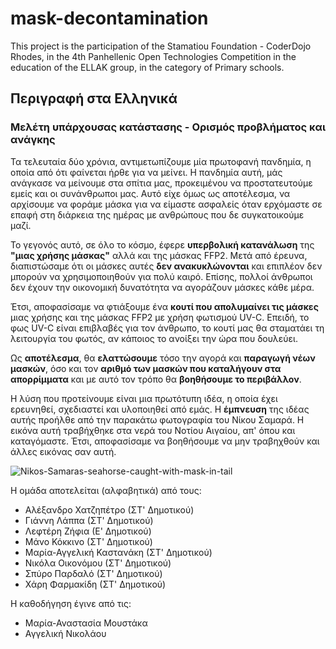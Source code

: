 # mask-decontamination
This project is the participation of the Stamatiou Foundation - CoderDojo Rhodes, in the 4th Panhellenic Open Technologies Competition in the education of the ELLAK group, in the category of Primary schools.

## Περιγραφή στα Ελληνικά

### Μελέτη υπάρχουσας κατάστασης - Ορισμός προβλήματος και ανάγκης

Τα τελευταία δύο χρόνια, αντιμετωπίζουμε μία πρωτοφανή πανδημία, η οποία από ότι φαίνεται ήρθε για να μείνει. Η πανδημία αυτή, μάς ανάγκασε να μείνουμε στα σπίτια μας, προκειμένου να προστατευτούμε εμείς και οι συνάνθρωποι μας. Αυτό είχε όμως ως αποτέλεσμα, να αρχίσουμε να φοράμε μάσκα για να είμαστε ασφαλείς όταν ερχόμαστε σε επαφή στη διάρκεια της ημέρας με ανθρώπους που δε συγκατοικούμε μαζί.

Το γεγονός αυτό, σε όλο το κόσμο, έφερε **υπερβολική κατανάλωση** της **"μιας χρήσης μάσκας"** αλλά και της μάσκας FFP2. Μετά από έρευνα, διαπιστώσαμε ότι οι μάσκες αυτές **δεν ανακυκλώνονται** και επιπλέον δεν μπορούν να χρησιμοποιηθούν για πολύ καιρό. Επίσης, πολλοί άνθρωποι δεν έχουν την οικονομική δυνατότητα να αγοράζουν μάσκες κάθε μέρα.

Έτσι, αποφασίσαμε να φτιάξουμε ένα **κουτί που απολυμαίνει τις μάσκες** μιας χρήσης και της μάσκας FFP2 με χρήση φωτισμού UV-C. Επειδή, το φως UV-C είναι επιβλαβές για τον άνθρωπο, το κουτί μας θα σταματάει τη λειτουργία του φωτός, αν κάποιος το ανοίξει την ώρα που δουλεύει.

Ως **αποτέλεσμα**, θα **ελαττώσουμε** τόσο την αγορά και **παραγωγή νέων μασκών**, όσο και τον **αριθμό των μασκών που καταλήγουν στα απορρίμματα** και με αυτό τον τρόπο θα **βοηθήσουμε το περιβάλλον**.

Η λύση που προτείνουμε είναι μια πρωτότυπη ιδέα, η οποία έχει ερευνηθεί, σχεδιαστεί και υλοποιηθεί από εμάς. Η **έμπνευση** της ιδέας αυτής προήλθε από την παρακάτω φωτογραφία του Νίκου Σαμαρά. Η εικόνα αυτή τραβήχθηκε στα νερά του Νοτίου Αιγαίου, απ' όπου και καταγόμαστε. Έτσι, αποφασίσαμε να βοηθήσουμε να μην τραβηχθούν και άλλες εικόνας σαν αυτή. 

![Nikos-Samaras-seahorse-caught-with-mask-in-tail](https://user-images.githubusercontent.com/28193137/155489212-54e9f82b-6834-4fe7-a7f9-93c7ff513412.jpg)

Η ομάδα αποτελείται (αλφαβητικά) από τους:
- Αλέξανδρο Χατζηπέτρο (ΣΤ' Δημοτικού)
- Γιάννη Λάππα (ΣΤ' Δημοτικού)
- Λεφτέρη Ζήφια (Ε' Δημοτικού)
- Μάνο Κόκκινο (ΣΤ' Δημοτικού)
- Μαρία-Αγγελική Καστανάκη (ΣΤ' Δημοτικού)
- Νικόλα Οικονόμου (ΣΤ' Δημοτικού)
- Σπύρο Παρδαλό (ΣΤ' Δημοτικού)
- Χάρη Φαρμακίδη (ΣΤ' Δημοτικού)

Η καθοδήγηση έγινε από τις:
- Μαρία-Αναστασία Μουστάκα
- Αγγελική Νικολάου

